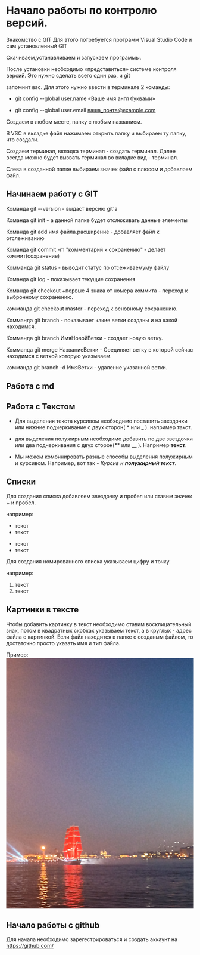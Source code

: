 # Начало работы по контролю версий.

Знакомство с GIT
Для этого потребуется программ Visual Studio Code и сам установленный GIT

Скачиваем,устанавливаем и запускаем программы.

После установки необходимо «представиться» системе контроля версий. Это нужно сделать всего один раз, и git 

запомнит вас. Для этого нужно ввести в терминале 2 команды:

* git config --global user.name «Ваше имя англ буквами»

* git config --global user.email ваша_почта@example.com


Создаем в любом месте, папку с любым названием.

В VSC в вкладке файл нажимаем открыть папку и выбираем ту папку, что создали.

Создаем терминал, вкладка терминал - создать терминал. Далее всегда можно будет вызвать терминал во вкладке вид - терминал.

Слева в созданной папке выбираем значек файл с плюсом и добавляем файл.

## Начинаем работу с GIT

Команда git --version - выдаст версию git'а

Команда git init - а данной папке будет отслеживать данные элементы

Команда git add имя файла.расширение - добавляет файл к отслеживанию

Команда git commit -m "комментарий к сохранению" - делает коммит(сохранение)

Комманда git status - выводит статус по отсеживаемуму файлу

Команда git log - показывает текущие сохранения

Команда git сheckout +первые 4 знака от номера коммита - переход к выбронному сохранению.

комманда git checkout master - переход к основному сохранению. 

Комманда git branch - показывает какие ветки созданы и на какой находимся.

Комманда git branch ИмяНовойВетки - создает новую ветку.

Комманда git merge НазваниеВетки - Соединяет ветку в которой сейчас находимся с веткой которую указываем.

комманда git branch -d ИмяВетки - удаление указанной ветки.

## **Работа с md**

## Работа с Текстом

+ Для выделения текста курсивом необходимо поставить  звездочки или нижние подчеркивание с двух сторон( * или _ ). например *текст*.

+ для выделения полужирным необходимо добавить по две звездочки или два подчеркивания с двух сторон(** или __ ). Например **текст**.

+ Мы можем комбинировать разные способы выделения полужирным и курсивом. Например, вот так - _Курсив и  **полужирный текст**_.

## Списки

Для создания списка добавляем звездочку и пробел или ставим значек + и пробел.

например:
* текст
* текст
+ текст
+ текст

Для создания номированного списка указываем цифру и точку.

например:
1. текст
2. текст

## Картинки в тексте

Чтобы добавить картинку в текст необходимо
ставим восклицательный знак, потом в квадратных скобках указываем текст, а в круглых - адрес файла с картинкой. Если файл находится в папке с созданым файлом, то достаточно просто указать имя и тип файла.

Пример:
![Алые Паруса](ship.jpg)

## Начало работы с github

Для начала необходимо зарегестрироваться и создать аккаунт на https://github.com/

